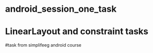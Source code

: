 # android_session_one_task
# LinearLayout and constraint tasks
#task from simplifeeg android course
